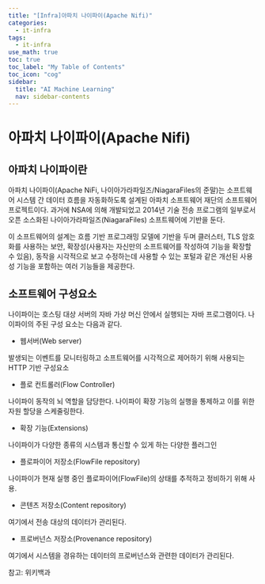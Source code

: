 ```yaml
---
title: "[Infra]아파치 나이파이(Apache Nifi)" 
categories:
  - it-infra
tags:
  - it-infra
use_math: true
toc: true
toc_label: "My Table of Contents"
toc_icon: "cog"
sidebar:
  title: "AI Machine Learning"
  nav: sidebar-contents
---
```


# 아파치 나이파이(Apache Nifi)

## 아파치 나이파이란

아파치 나이파이(Apache NiFi, 나이아가라파일즈/NiagaraFiles의 준말)는 소프트웨어 시스템 간 데이터 흐름을 자동화하도록 설계된 
아파치 소프트웨어 재단의 소프트웨어 프로젝트이다. 
과거에 NSA에 의해 개발되었고 2014년 기술 전송 프로그램의 일부로서 오픈 소스화된 나이아가라파일즈(NiagaraFiles) 소프트웨어에 기반을 둔다.

이 소프트웨어의 설계는 흐름 기반 프로그래밍 모델에 기반을 두며 클러스터, 
TLS 암호화를 사용하는 보안, 확장성(사용자는 자신만의 소프트웨어를 작성하여 기능을 확장할 수 있음), 
동작을 시각적으로 보고 수정하는데 사용할 수 있는 포털과 같은 개선된 사용성 기능을 포함하는 여러 기능들을 제공한다.

## 소프트웨어 구성요소

나이파이는 호스팅 대상 서버의 자바 가상 머신 안에서 실행되는 자바 프로그램이다. 
나이파이의 주된 구성 요소는 다음과 같다. 

* 웹서버(Web server) 

발생되는 이벤트를 모니터링하고 소프트웨어를 시각적으로 제어하기 위해 사용되는 HTTP 기반 구성요소

* 플로 컨트롤러(Flow Controller)

나이파이 동작의 뇌 역할을 담당한다. 
나이파이 확장 기능의 실행을 통제하고 이를 위한 자원 할당을 스케줄링한다.

* 확장 기능(Extensions)

나이파이가 다양한 종류의 시스템과 통신할 수 있게 하는 다양한 플러그인

* 플로파이어 저장소(FlowFile repository)

나이파이가 현재 실행 중인 플로파이어(FlowFile)의 상태를 추적하고 정비하기 위해 사용.

* 콘텐츠 저장소(Content repository) 

여기에서 전송 대상의 데이터가 관리된다.

* 프로버넌스 저장소(Provenance repository)

여기에서 시스템을 경유하는 데이터의 프로버넌스와 관련한 데이터가 관리된다. 

참고: 위키백과
